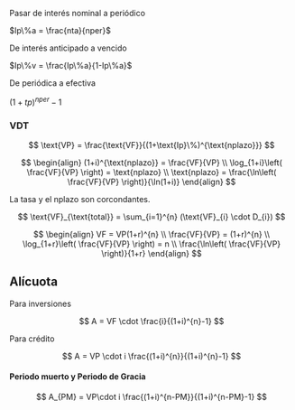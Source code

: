 
Pasar de interés nominal a periódico

$Ip\%a = \frac{nta}{nper}$

De interés anticipado a vencido

$Ip\%v = \frac{Ip\%a}{1-Ip\%a}$

De periódica a efectiva

$(1+tp)^{nper}-1$


### VDT

$$
\text{VP} = \frac{\text{VF}}{(1+\text{Ip}\%)^{\text{nplazo}}}
$$

$$
\begin{align}
(1+i)^{\text{nplazo}} = \frac{VF}{VP} \\
\log_{1+i}\left( \frac{VF}{VP} \right) = \text{nplazo} \\
\text{nplazo} = \frac{\ln\left( \frac{VF}{VP} \right)}{\ln(1+i)}
\end{align}
$$

La tasa y el nplazo son corcondantes.


$$
\text{VF}_{\text{total}} = \sum_{i=1}^{n} (\text{VF}_{i} \cdot D_{i})
$$



$$
\begin{align}
VF = VP(1+r)^{n} \\
\frac{VF}{VP} = (1+r)^{n} \\
\log_{1+r}\left( \frac{VF}{VP} \right) = n \\
\frac{\ln\left( \frac{VF}{VP} \right)}{1+r}
\end{align}
$$


## Alícuota

Para inversiones

$$
A = VF \cdot \frac{i}{(1+i)^{n}-1}
$$

Para crédito

$$
A = VP \cdot i \frac{(1+i)^{n}}{(1+i)^{n}-1}
$$

#### Periodo muerto y Periodo de Gracia

$$
A_{PM} = VP\cdot i \frac{(1+i)^{n-PM}}{(1+i)^{n-PM}-1}
$$

